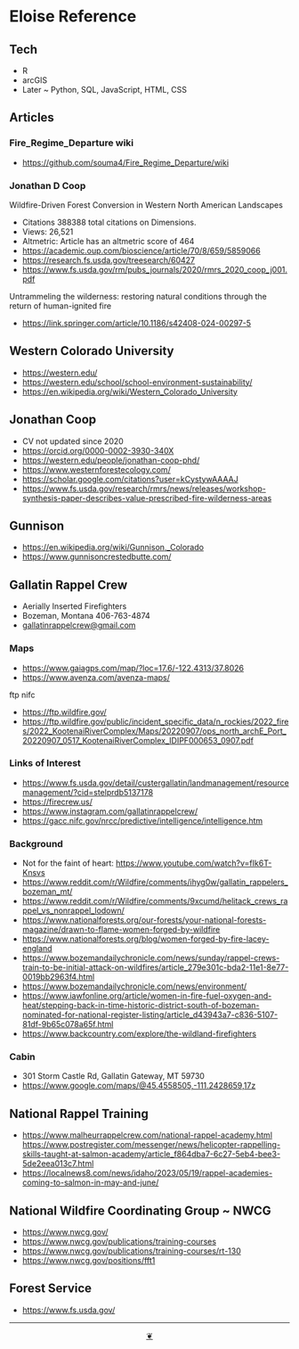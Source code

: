 # Eloise Reference


## Tech

* R
* arcGIS
* Later ~ Python, SQL, JavaScript, HTML, CSS

## Articles


### Fire_Regime_Departure wiki

* https://github.com/souma4/Fire_Regime_Departure/wiki

### Jonathan D Coop

Wildfire-Driven Forest Conversion in Western North American Landscapes

* Citations 388388 total citations on Dimensions.
* Views: 26,521
* Altmetric: Article has an altmetric score of 464
* https://academic.oup.com/bioscience/article/70/8/659/5859066
* https://research.fs.usda.gov/treesearch/60427
* https://www.fs.usda.gov/rm/pubs_journals/2020/rmrs_2020_coop_j001.pdf

Untrammeling the wilderness: restoring natural conditions through the return of human-ignited fire

* https://link.springer.com/article/10.1186/s42408-024-00297-5


## Western Colorado University

* https://western.edu/
* https://western.edu/school/school-environment-sustainability/
* https://en.wikipedia.org/wiki/Western_Colorado_University

## Jonathan Coop

* CV not updated since 2020
* https://orcid.org/0000-0002-3930-340X
* https://western.edu/people/jonathan-coop-phd/
* https://www.westernforestecology.com/
* https://scholar.google.com/citations?user=kCystywAAAAJ
* https://www.fs.usda.gov/research/rmrs/news/releases/workshop-synthesis-paper-describes-value-prescribed-fire-wilderness-areas

## Gunnison

* https://en.wikipedia.org/wiki/Gunnison,_Colorado
* https://www.gunnisoncrestedbutte.com/


## Gallatin Rappel Crew

* Aerially Inserted Firefighters
* Bozeman, Montana 406-763-4874
* gallatinrappelcrew@gmail.com

### Maps

* https://www.gaiagps.com/map/?loc=17.6/-122.4313/37.8026
* https://www.avenza.com/avenza-maps/

ftp nifc

* https://ftp.wildfire.gov/
* https://ftp.wildfire.gov/public/incident_specific_data/n_rockies/2022_fires/2022_KootenaiRiverComplex/Maps/20220907/ops_north_archE_Port_20220907_0517_KootenaiRiverComplex_IDIPF000653_0907.pdf


### Links of Interest


* https://www.fs.usda.gov/detail/custergallatin/landmanagement/resourcemanagement/?cid=stelprdb5137178
* https://firecrew.us/
* https://www.instagram.com/gallatinrappelcrew/
* https://gacc.nifc.gov/nrcc/predictive/intelligence/intelligence.htm


### Background

* Not for the faint of heart: https://www.youtube.com/watch?v=fIk6T-Knsvs
* https://www.reddit.com/r/Wildfire/comments/ihyg0w/gallatin_rappelers_bozeman_mt/
* https://www.reddit.com/r/Wildfire/comments/9xcumd/helitack_crews_rappel_vs_nonrappel_lodown/
* https://www.nationalforests.org/our-forests/your-national-forests-magazine/drawn-to-flame-women-forged-by-wildfire
* https://www.nationalforests.org/blog/women-forged-by-fire-lacey-england
* https://www.bozemandailychronicle.com/news/sunday/rappel-crews-train-to-be-initial-attack-on-wildfires/article_279e301c-bda2-11e1-8e77-0019bb2963f4.html
* https://www.bozemandailychronicle.com/news/environment/
* https://www.iawfonline.org/article/women-in-fire-fuel-oxygen-and-heat/stepping-back-in-time-historic-district-south-of-bozeman-nominated-for-national-register-listing/article_d43943a7-c836-5107-81df-9b65c078a65f.html
* https://www.backcountry.com/explore/the-wildland-firefighters


### Cabin

* 301 Storm Castle Rd, Gallatin Gateway, MT 59730
* https://www.google.com/maps/@45.4558505,-111.2428659,17z


## National Rappel Training

* https://www.malheurrappelcrew.com/national-rappel-academy.html
https://www.postregister.com/messenger/news/helicopter-rappelling-skills-taught-at-salmon-academy/article_f864dba7-6c27-5eb4-bee3-5de2eea013c7.html
* https://localnews8.com/news/idaho/2023/05/19/rappel-academies-coming-to-salmon-in-may-and-june/


## National Wildfire Coordinating Group ~ NWCG

* https://www.nwcg.gov/
* https://www.nwcg.gov/publications/training-courses
* https://www.nwcg.gov/publications/training-courses/rt-130
* https://www.nwcg.gov/positions/fft1


## Forest Service

* https://www.fs.usda.gov/


***

<center title="Hello! Click me to go up to the top" ><a class=aDingbat href=javascript:window.scrollTo(0,0);> ❦ </a></center>
